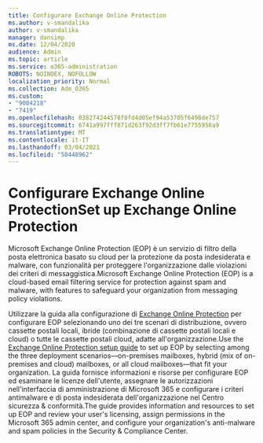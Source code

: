 ```yaml
---
title: Configurare Exchange Online Protection
ms.author: v-smandalika
author: v-smandalika
manager: dansimp
ms.date: 12/04/2020
audience: Admin
ms.topic: article
ms.service: o365-administration
ROBOTS: NOINDEX, NOFOLLOW
localization_priority: Normal
ms.collection: Adm_O365
ms.custom:
- "9004218"
- "7419"
ms.openlocfilehash: 038274244578f8fd4d05ef94a53705f6498de757
ms.sourcegitcommit: 6741a997fff871d263f92d3ff7fb61e7755956a9
ms.translationtype: MT
ms.contentlocale: it-IT
ms.lasthandoff: 03/04/2021
ms.locfileid: "50448962"
---
```

# <a name="set-up-exchange-online-protection"></a><span data-ttu-id="88bc9-102">Configurare Exchange Online Protection</span><span class="sxs-lookup"><span data-stu-id="88bc9-102">Set up Exchange Online Protection</span></span>

<span data-ttu-id="88bc9-103">Microsoft Exchange Online Protection (EOP) è un servizio di filtro della posta elettronica basato su cloud per la protezione da posta indesiderata e malware, con funzionalità per proteggere l'organizzazione dalle violazioni dei criteri di messaggistica.</span><span class="sxs-lookup"><span data-stu-id="88bc9-103">Microsoft Exchange Online Protection (EOP) is a cloud-based email filtering service for protection against spam and malware, with features to safeguard your organization from messaging policy violations.</span></span>

<span data-ttu-id="88bc9-104">Utilizzare la guida alla configurazione di [Exchange Online Protection](https://go.microsoft.com/fwlink/?linkid=2071067) per configurare EOP selezionando uno dei tre scenari di distribuzione, ovvero cassette postali locali, ibride (combinazione di cassette postali locali e cloud) o tutte le cassette postali cloud, adatte all'organizzazione.</span><span class="sxs-lookup"><span data-stu-id="88bc9-104">Use the [Exchange Online Protection setup guide](https://go.microsoft.com/fwlink/?linkid=2071067) to set up EOP by selecting among the three deployment scenarios—on-premises mailboxes, hybrid (mix of on-premises and cloud) mailboxes, or all cloud mailboxes—that fit your organization.</span></span> <span data-ttu-id="88bc9-105">La guida fornisce informazioni e risorse per configurare EOP ed esaminare le licenze dell'utente, assegnare le autorizzazioni nell'interfaccia di amministrazione di Microsoft 365 e configurare i criteri antimalware e di posta indesiderata dell'organizzazione nel Centro sicurezza & conformità.</span><span class="sxs-lookup"><span data-stu-id="88bc9-105">The guide provides information and resources to set up EOP and review your user's licensing, assign permissions in the Microsoft 365 admin center, and configure your organization's anti-malware and spam policies in the Security & Compliance Center.</span></span>
